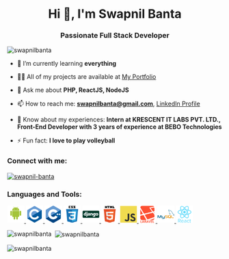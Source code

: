 <h1 align="center">Hi 👋, I'm Swapnil Banta</h1>
<h3 align="center">Passionate Full Stack Developer</h3>

<p align="left"> 
  <img src="https://komarev.com/ghpvc/?username=swapnilbanta&label=Profile%20views&color=0e75b6&style=flat" alt="swapnilbanta" /> 
</p>

- 🌱 I’m currently learning **everything**  

- 👨‍💻 All of my projects are available at [My Portfolio](https://swapnilbanta.github.io/swapnilsood1998.github.io/)

- 💬 Ask me about **PHP, ReactJS, NodeJS**

- 📫 How to reach me: **swapnilbanta@gmail.com**, [LinkedIn Profile](https://www.linkedin.com/in/swapnil-banta-87363a140/)

- 📄 Know about my experiences: **Intern at KRESCENT IT LABS PVT. LTD., Front-End Developer with 3 years of experience at BEBO Technologies**

- ⚡ Fun fact: **I love to play volleyball**

<h3 align="left">Connect with me:</h3>
<p align="left">
  <a href="https://linkedin.com/in/swapnil-banta" target="blank">
    <img align="center" src="https://raw.githubusercontent.com/rahuldkjain/github-profile-readme-generator/master/src/images/icons/Social/linked-in-alt.svg" alt="swapnil-banta" height="30" width="40" />
  </a>
</p>

<h3 align="left">Languages and Tools:</h3>
<p align="left"> 
  <a href="https://developer.android.com" target="_blank"> 
    <img src="https://raw.githubusercontent.com/devicons/devicon/master/icons/android/android-original-wordmark.svg" alt="android" width="40" height="40"/> 
  </a> 
  <a href="https://www.cprogramming.com/" target="_blank"> 
    <img src="https://raw.githubusercontent.com/devicons/devicon/master/icons/c/c-original.svg" alt="c" width="40" height="40"/> 
  </a> 
  <a href="https://www.w3schools.com/cpp/" target="_blank"> 
    <img src="https://raw.githubusercontent.com/devicons/devicon/master/icons/cplusplus/cplusplus-original.svg" alt="cplusplus" width="40" height="40"/> 
  </a> 
  <a href="https://www.w3schools.com/css/" target="_blank"> 
    <img src="https://raw.githubusercontent.com/devicons/devicon/master/icons/css3/css3-original-wordmark.svg" alt="css3" width="40" height="40"/> 
  </a> 
  <a href="https://www.djangoproject.com/" target="_blank"> 
    <img src="https://raw.githubusercontent.com/devicons/devicon/master/icons/django/django-original.svg" alt="django" width="40" height="40"/> 
  </a> 
  <a href="https://www.w3.org/html/" target="_blank"> 
    <img src="https://raw.githubusercontent.com/devicons/devicon/master/icons/html5/html5-original-wordmark.svg" alt="html5" width="40" height="40"/> 
  </a> 
  <a href="https://developer.mozilla.org/en-US/docs/Web/JavaScript" target="_blank"> 
    <img src="https://raw.githubusercontent.com/devicons/devicon/master/icons/javascript/javascript-original.svg" alt="javascript" width="40" height="40"/> 
  </a> 
  <a href="https://laravel.com/" target="_blank"> 
    <img src="https://raw.githubusercontent.com/devicons/devicon/master/icons/laravel/laravel-plain-wordmark.svg" alt="laravel" width="40" height="40"/> 
  </a> 
  <a href="https://www.mysql.com/" target="_blank"> 
    <img src="https://raw.githubusercontent.com/devicons/devicon/master/icons/mysql/mysql-original-wordmark.svg" alt="mysql" width="40" height="40"/> 
  </a> 
  <a href="https://reactjs.org/" target="_blank"> 
    <img src="https://raw.githubusercontent.com/devicons/devicon/master/icons/react/react-original-wordmark.svg" alt="react" width="40" height="40"/> 
  </a> 
</p>

<p>
  <img align="left" src="https://github-readme-stats.vercel.app/api/top-langs?username=swapnilbanta&show_icons=true&locale=en&layout=compact" alt="swapnilbanta" />
</p>

<p>&nbsp;
  <img align="center" src="https://github-readme-stats.vercel.app/api?username=swapnilbanta&show_icons=true&locale=en" alt="swapnilbanta" />
</p>

<p>
  <img align="center" src="https://github-readme-streak-stats.herokuapp.com/?user=swapnilbanta&" alt="swapnilbanta" />
</p>
